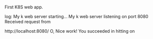 First K8S web app.

log:
My k web server starting...
My k web server listening on port 8080
Received request from <remoteAddress>

http://localhost:8080/
O, Nice work! You succeeded 
in hitting <hostName> on <datetime>


